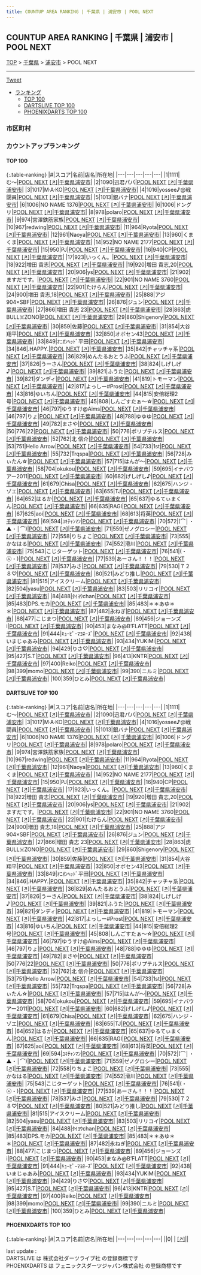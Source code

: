 ```yaml
---
title: COUNTUP AREA RANKING | 千葉県 | 浦安市 | POOL NEXT
---
```

## COUNTUP AREA RANKING | 千葉県 | 浦安市 | POOL NEXT

[TOP](/darts/rank/) > [千葉県](/darts/rank/千葉県/) > [浦安市](/darts/rank/千葉県/浦安市/) > POOL NEXT

___

<a href="https://twitter.com/share?ref_src=twsrc%5Etfw" data-text="COUNTUP AREA RANKING | 千葉県浦安市POOL NEXT" class="twitter-share-button" data-hashtags="DARTSLIVE,PHOENIXDARTS,darts,ダーツ" data-show-count="false">Tweet</a>

* [ランキング](#カウントアップランキング)
    * [TOP 100](#top-100)
    * [DARTSLIVE TOP 100](#dartslive-top-100)
    * [PHOENIXDARTS TOP 100](#phoenixdarts-top-100)

### 市区町村

<ul>

</ul>

### カウントアップランキング

#### TOP 100



{:.table-ranking}
|#|スコア|名前|店名|所在地|
|---|---|---|---|---|
|1|1111|<span class="rank-name-dl">む〜</span>|<a href="/darts/rank/shops/035c0e2eb61303ff0d9b047a20a7ba1e.html">POOL NEXT</a> <a href="https://search.dartslive.com/jp/shop/035c0e2eb61303ff0d9b047a20a7ba1e">[↗]</a>|<a href="/darts/rank/千葉県/浦安市">千葉県浦安市</a>|
|2|1090|<span class="rank-name-dl">迅君パパ</span>|<a href="/darts/rank/shops/035c0e2eb61303ff0d9b047a20a7ba1e.html">POOL NEXT</a> <a href="https://search.dartslive.com/jp/shop/035c0e2eb61303ff0d9b047a20a7ba1e">[↗]</a>|<a href="/darts/rank/千葉県/浦安市">千葉県浦安市</a>|
|3|1017|<span class="rank-name-dl">M·A·KO</span>|<a href="/darts/rank/shops/035c0e2eb61303ff0d9b047a20a7ba1e.html">POOL NEXT</a> <a href="https://search.dartslive.com/jp/shop/035c0e2eb61303ff0d9b047a20a7ba1e">[↗]</a>|<a href="/darts/rank/千葉県/浦安市">千葉県浦安市</a>|
|4|1016|<span class="rank-name-dl">yossee♪@戦闘員</span>|<a href="/darts/rank/shops/035c0e2eb61303ff0d9b047a20a7ba1e.html">POOL NEXT</a> <a href="https://search.dartslive.com/jp/shop/035c0e2eb61303ff0d9b047a20a7ba1e">[↗]</a>|<a href="/darts/rank/千葉県/浦安市">千葉県浦安市</a>|
|5|1013|<span class="rank-name-dl">銀バナ</span>|<a href="/darts/rank/shops/035c0e2eb61303ff0d9b047a20a7ba1e.html">POOL NEXT</a> <a href="https://search.dartslive.com/jp/shop/035c0e2eb61303ff0d9b047a20a7ba1e">[↗]</a>|<a href="/darts/rank/千葉県/浦安市">千葉県浦安市</a>|
|6|1006|<span class="rank-name-dl">NO NAME 1376</span>|<a href="/darts/rank/shops/035c0e2eb61303ff0d9b047a20a7ba1e.html">POOL NEXT</a> <a href="https://search.dartslive.com/jp/shop/035c0e2eb61303ff0d9b047a20a7ba1e">[↗]</a>|<a href="/darts/rank/千葉県/浦安市">千葉県浦安市</a>|
|6|1006|<span class="rank-name-dl">ドングリ</span>|<a href="/darts/rank/shops/035c0e2eb61303ff0d9b047a20a7ba1e.html">POOL NEXT</a> <a href="https://search.dartslive.com/jp/shop/035c0e2eb61303ff0d9b047a20a7ba1e">[↗]</a>|<a href="/darts/rank/千葉県/浦安市">千葉県浦安市</a>|
|8|978|<span class="rank-name-dl">polaro</span>|<a href="/darts/rank/shops/035c0e2eb61303ff0d9b047a20a7ba1e.html">POOL NEXT</a> <a href="https://search.dartslive.com/jp/shop/035c0e2eb61303ff0d9b047a20a7ba1e">[↗]</a>|<a href="/darts/rank/千葉県/浦安市">千葉県浦安市</a>|
|9|974|<span class="rank-name-dl">宮澤鉄筋家族</span>|<a href="/darts/rank/shops/035c0e2eb61303ff0d9b047a20a7ba1e.html">POOL NEXT</a> <a href="https://search.dartslive.com/jp/shop/035c0e2eb61303ff0d9b047a20a7ba1e">[↗]</a>|<a href="/darts/rank/千葉県/浦安市">千葉県浦安市</a>|
|10|967|<span class="rank-name-dl">redwing</span>|<a href="/darts/rank/shops/035c0e2eb61303ff0d9b047a20a7ba1e.html">POOL NEXT</a> <a href="https://search.dartslive.com/jp/shop/035c0e2eb61303ff0d9b047a20a7ba1e">[↗]</a>|<a href="/darts/rank/千葉県/浦安市">千葉県浦安市</a>|
|11|964|<span class="rank-name-dl">Ryota</span>|<a href="/darts/rank/shops/035c0e2eb61303ff0d9b047a20a7ba1e.html">POOL NEXT</a> <a href="https://search.dartslive.com/jp/shop/035c0e2eb61303ff0d9b047a20a7ba1e">[↗]</a>|<a href="/darts/rank/千葉県/浦安市">千葉県浦安市</a>|
|12|961|<span class="rank-name-dl">Naoya</span>|<a href="/darts/rank/shops/035c0e2eb61303ff0d9b047a20a7ba1e.html">POOL NEXT</a> <a href="https://search.dartslive.com/jp/shop/035c0e2eb61303ff0d9b047a20a7ba1e">[↗]</a>|<a href="/darts/rank/千葉県/浦安市">千葉県浦安市</a>|
|13|960|<span class="rank-name-dl">くまくま</span>|<a href="/darts/rank/shops/035c0e2eb61303ff0d9b047a20a7ba1e.html">POOL NEXT</a> <a href="https://search.dartslive.com/jp/shop/035c0e2eb61303ff0d9b047a20a7ba1e">[↗]</a>|<a href="/darts/rank/千葉県/浦安市">千葉県浦安市</a>|
|14|952|<span class="rank-name-dl">NO NAME 2177</span>|<a href="/darts/rank/shops/035c0e2eb61303ff0d9b047a20a7ba1e.html">POOL NEXT</a> <a href="https://search.dartslive.com/jp/shop/035c0e2eb61303ff0d9b047a20a7ba1e">[↗]</a>|<a href="/darts/rank/千葉県/浦安市">千葉県浦安市</a>|
|15|950|<span class="rank-name-dl">PJ</span>|<a href="/darts/rank/shops/035c0e2eb61303ff0d9b047a20a7ba1e.html">POOL NEXT</a> <a href="https://search.dartslive.com/jp/shop/035c0e2eb61303ff0d9b047a20a7ba1e">[↗]</a>|<a href="/darts/rank/千葉県/浦安市">千葉県浦安市</a>|
|16|940|<span class="rank-name-dl">CP</span>|<a href="/darts/rank/shops/035c0e2eb61303ff0d9b047a20a7ba1e.html">POOL NEXT</a> <a href="https://search.dartslive.com/jp/shop/035c0e2eb61303ff0d9b047a20a7ba1e">[↗]</a>|<a href="/darts/rank/千葉県/浦安市">千葉県浦安市</a>|
|17|923|<span class="rank-name-dl">いっくん。</span>|<a href="/darts/rank/shops/035c0e2eb61303ff0d9b047a20a7ba1e.html">POOL NEXT</a> <a href="https://search.dartslive.com/jp/shop/035c0e2eb61303ff0d9b047a20a7ba1e">[↗]</a>|<a href="/darts/rank/千葉県/浦安市">千葉県浦安市</a>|
|18|922|<span class="rank-name-dl">増田 貴志</span>|<a href="/darts/rank/shops/035c0e2eb61303ff0d9b047a20a7ba1e.html">POOL NEXT</a> <a href="https://search.dartslive.com/jp/shop/035c0e2eb61303ff0d9b047a20a7ba1e">[↗]</a>|<a href="/darts/rank/千葉県/浦安市">千葉県浦安市</a>|
|19|920|<span class="rank-name-dl">増田 貴志,20</span>|<a href="/darts/rank/shops/035c0e2eb61303ff0d9b047a20a7ba1e.html">POOL NEXT</a> <a href="https://search.dartslive.com/jp/shop/035c0e2eb61303ff0d9b047a20a7ba1e">[↗]</a>|<a href="/darts/rank/千葉県/浦安市">千葉県浦安市</a>|
|20|906|<span class="rank-name-dl">ys</span>|<a href="/darts/rank/shops/035c0e2eb61303ff0d9b047a20a7ba1e.html">POOL NEXT</a> <a href="https://search.dartslive.com/jp/shop/035c0e2eb61303ff0d9b047a20a7ba1e">[↗]</a>|<a href="/darts/rank/千葉県/浦安市">千葉県浦安市</a>|
|21|902|<span class="rank-name-dl">ますだです。</span>|<a href="/darts/rank/shops/035c0e2eb61303ff0d9b047a20a7ba1e.html">POOL NEXT</a> <a href="https://search.dartslive.com/jp/shop/035c0e2eb61303ff0d9b047a20a7ba1e">[↗]</a>|<a href="/darts/rank/千葉県/浦安市">千葉県浦安市</a>|
|22|901|<span class="rank-name-dl">NO NAME 3760</span>|<a href="/darts/rank/shops/035c0e2eb61303ff0d9b047a20a7ba1e.html">POOL NEXT</a> <a href="https://search.dartslive.com/jp/shop/035c0e2eb61303ff0d9b047a20a7ba1e">[↗]</a>|<a href="/darts/rank/千葉県/浦安市">千葉県浦安市</a>|
|22|901|<span class="rank-name-dl">たけらん</span>|<a href="/darts/rank/shops/035c0e2eb61303ff0d9b047a20a7ba1e.html">POOL NEXT</a> <a href="https://search.dartslive.com/jp/shop/035c0e2eb61303ff0d9b047a20a7ba1e">[↗]</a>|<a href="/darts/rank/千葉県/浦安市">千葉県浦安市</a>|
|24|900|<span class="rank-name-dl">増田 貴志,18</span>|<a href="/darts/rank/shops/035c0e2eb61303ff0d9b047a20a7ba1e.html">POOL NEXT</a> <a href="https://search.dartslive.com/jp/shop/035c0e2eb61303ff0d9b047a20a7ba1e">[↗]</a>|<a href="/darts/rank/千葉県/浦安市">千葉県浦安市</a>|
|25|888|<span class="rank-name-dl">アジ904×SBF</span>|<a href="/darts/rank/shops/035c0e2eb61303ff0d9b047a20a7ba1e.html">POOL NEXT</a> <a href="https://search.dartslive.com/jp/shop/035c0e2eb61303ff0d9b047a20a7ba1e">[↗]</a>|<a href="/darts/rank/千葉県/浦安市">千葉県浦安市</a>|
|26|876|<span class="rank-name-dl">ジュン</span>|<a href="/darts/rank/shops/035c0e2eb61303ff0d9b047a20a7ba1e.html">POOL NEXT</a> <a href="https://search.dartslive.com/jp/shop/035c0e2eb61303ff0d9b047a20a7ba1e">[↗]</a>|<a href="/darts/rank/千葉県/浦安市">千葉県浦安市</a>|
|27|866|<span class="rank-name-dl">増田 貴志 23</span>|<a href="/darts/rank/shops/035c0e2eb61303ff0d9b047a20a7ba1e.html">POOL NEXT</a> <a href="https://search.dartslive.com/jp/shop/035c0e2eb61303ff0d9b047a20a7ba1e">[↗]</a>|<a href="/darts/rank/千葉県/浦安市">千葉県浦安市</a>|
|28|863|<span class="rank-name-dl">虎BULL☠️ZONO</span>|<a href="/darts/rank/shops/035c0e2eb61303ff0d9b047a20a7ba1e.html">POOL NEXT</a> <a href="https://search.dartslive.com/jp/shop/035c0e2eb61303ff0d9b047a20a7ba1e">[↗]</a>|<a href="/darts/rank/千葉県/浦安市">千葉県浦安市</a>|
|29|860|<span class="rank-name-dl">Shigenory</span>|<a href="/darts/rank/shops/035c0e2eb61303ff0d9b047a20a7ba1e.html">POOL NEXT</a> <a href="https://search.dartslive.com/jp/shop/035c0e2eb61303ff0d9b047a20a7ba1e">[↗]</a>|<a href="/darts/rank/千葉県/浦安市">千葉県浦安市</a>|
|30|859|<span class="rank-name-dl">佐藤</span>|<a href="/darts/rank/shops/035c0e2eb61303ff0d9b047a20a7ba1e.html">POOL NEXT</a> <a href="https://search.dartslive.com/jp/shop/035c0e2eb61303ff0d9b047a20a7ba1e">[↗]</a>|<a href="/darts/rank/千葉県/浦安市">千葉県浦安市</a>|
|31|854|<span class="rank-name-dl">大谷翔平</span>|<a href="/darts/rank/shops/035c0e2eb61303ff0d9b047a20a7ba1e.html">POOL NEXT</a> <a href="https://search.dartslive.com/jp/shop/035c0e2eb61303ff0d9b047a20a7ba1e">[↗]</a>|<a href="/darts/rank/千葉県/浦安市">千葉県浦安市</a>|
|32|850|<span class="rank-name-dl">オボセン43</span>|<a href="/darts/rank/shops/035c0e2eb61303ff0d9b047a20a7ba1e.html">POOL NEXT</a> <a href="https://search.dartslive.com/jp/shop/035c0e2eb61303ff0d9b047a20a7ba1e">[↗]</a>|<a href="/darts/rank/千葉県/浦安市">千葉県浦安市</a>|
|33|849|<span class="rank-name-dl">ｵﾆｵﾝﾍｯﾄﾞ平田</span>|<a href="/darts/rank/shops/035c0e2eb61303ff0d9b047a20a7ba1e.html">POOL NEXT</a> <a href="https://search.dartslive.com/jp/shop/035c0e2eb61303ff0d9b047a20a7ba1e">[↗]</a>|<a href="/darts/rank/千葉県/浦安市">千葉県浦安市</a>|
|34|846|<span class="rank-name-dl">.HAPPY.</span>|<a href="/darts/rank/shops/035c0e2eb61303ff0d9b047a20a7ba1e.html">POOL NEXT</a> <a href="https://search.dartslive.com/jp/shop/035c0e2eb61303ff0d9b047a20a7ba1e">[↗]</a>|<a href="/darts/rank/千葉県/浦安市">千葉県浦安市</a>|
|35|842|<span class="rank-name-dl">チャッチャ系</span>|<a href="/darts/rank/shops/035c0e2eb61303ff0d9b047a20a7ba1e.html">POOL NEXT</a> <a href="https://search.dartslive.com/jp/shop/035c0e2eb61303ff0d9b047a20a7ba1e">[↗]</a>|<a href="/darts/rank/千葉県/浦安市">千葉県浦安市</a>|
|36|829|<span class="rank-name-dl">めんたるおとうふ</span>|<a href="/darts/rank/shops/035c0e2eb61303ff0d9b047a20a7ba1e.html">POOL NEXT</a> <a href="https://search.dartslive.com/jp/shop/035c0e2eb61303ff0d9b047a20a7ba1e">[↗]</a>|<a href="/darts/rank/千葉県/浦安市">千葉県浦安市</a>|
|37|826|<span class="rank-name-dl">うーさん</span>|<a href="/darts/rank/shops/035c0e2eb61303ff0d9b047a20a7ba1e.html">POOL NEXT</a> <a href="https://search.dartslive.com/jp/shop/035c0e2eb61303ff0d9b047a20a7ba1e">[↗]</a>|<a href="/darts/rank/千葉県/浦安市">千葉県浦安市</a>|
|38|824|<span class="rank-name-dl">しげしげ♪</span>|<a href="/darts/rank/shops/035c0e2eb61303ff0d9b047a20a7ba1e.html">POOL NEXT</a> <a href="https://search.dartslive.com/jp/shop/035c0e2eb61303ff0d9b047a20a7ba1e">[↗]</a>|<a href="/darts/rank/千葉県/浦安市">千葉県浦安市</a>|
|39|821|<span class="rank-name-dl">ふうた</span>|<a href="/darts/rank/shops/035c0e2eb61303ff0d9b047a20a7ba1e.html">POOL NEXT</a> <a href="https://search.dartslive.com/jp/shop/035c0e2eb61303ff0d9b047a20a7ba1e">[↗]</a>|<a href="/darts/rank/千葉県/浦安市">千葉県浦安市</a>|
|39|821|<span class="rank-name-dl">ダンディ</span>|<a href="/darts/rank/shops/035c0e2eb61303ff0d9b047a20a7ba1e.html">POOL NEXT</a> <a href="https://search.dartslive.com/jp/shop/035c0e2eb61303ff0d9b047a20a7ba1e">[↗]</a>|<a href="/darts/rank/千葉県/浦安市">千葉県浦安市</a>|
|41|819|<span class="rank-name-dl">トモーマン</span>|<a href="/darts/rank/shops/035c0e2eb61303ff0d9b047a20a7ba1e.html">POOL NEXT</a> <a href="https://search.dartslive.com/jp/shop/035c0e2eb61303ff0d9b047a20a7ba1e">[↗]</a>|<a href="/darts/rank/千葉県/浦安市">千葉県浦安市</a>|
|42|817|<span class="rank-name-dl">よっしー#Prost</span>|<a href="/darts/rank/shops/035c0e2eb61303ff0d9b047a20a7ba1e.html">POOL NEXT</a> <a href="https://search.dartslive.com/jp/shop/035c0e2eb61303ff0d9b047a20a7ba1e">[↗]</a>|<a href="/darts/rank/千葉県/浦安市">千葉県浦安市</a>|
|43|816|<span class="rank-name-dl">ゆいちん</span>|<a href="/darts/rank/shops/035c0e2eb61303ff0d9b047a20a7ba1e.html">POOL NEXT</a> <a href="https://search.dartslive.com/jp/shop/035c0e2eb61303ff0d9b047a20a7ba1e">[↗]</a>|<a href="/darts/rank/千葉県/浦安市">千葉県浦安市</a>|
|44|815|<span class="rank-name-dl">安倍総理2号</span>|<a href="/darts/rank/shops/035c0e2eb61303ff0d9b047a20a7ba1e.html">POOL NEXT</a> <a href="https://search.dartslive.com/jp/shop/035c0e2eb61303ff0d9b047a20a7ba1e">[↗]</a>|<a href="/darts/rank/千葉県/浦安市">千葉県浦安市</a>|
|45|808|<span class="rank-name-dl">しんごすたぁ〜☆</span>|<a href="/darts/rank/shops/035c0e2eb61303ff0d9b047a20a7ba1e.html">POOL NEXT</a> <a href="https://search.dartslive.com/jp/shop/035c0e2eb61303ff0d9b047a20a7ba1e">[↗]</a>|<a href="/darts/rank/千葉県/浦安市">千葉県浦安市</a>|
|46|797|<span class="rank-name-dl">ゆうすけ@Aims</span>|<a href="/darts/rank/shops/035c0e2eb61303ff0d9b047a20a7ba1e.html">POOL NEXT</a> <a href="https://search.dartslive.com/jp/shop/035c0e2eb61303ff0d9b047a20a7ba1e">[↗]</a>|<a href="/darts/rank/千葉県/浦安市">千葉県浦安市</a>|
|46|797|<span class="rank-name-dl">りょ</span>|<a href="/darts/rank/shops/035c0e2eb61303ff0d9b047a20a7ba1e.html">POOL NEXT</a> <a href="https://search.dartslive.com/jp/shop/035c0e2eb61303ff0d9b047a20a7ba1e">[↗]</a>|<a href="/darts/rank/千葉県/浦安市">千葉県浦安市</a>|
|48|788|<span class="rank-name-dl">ゆゆゆ</span>|<a href="/darts/rank/shops/035c0e2eb61303ff0d9b047a20a7ba1e.html">POOL NEXT</a> <a href="https://search.dartslive.com/jp/shop/035c0e2eb61303ff0d9b047a20a7ba1e">[↗]</a>|<a href="/darts/rank/千葉県/浦安市">千葉県浦安市</a>|
|49|782|<span class="rank-name-dl">まさや</span>|<a href="/darts/rank/shops/035c0e2eb61303ff0d9b047a20a7ba1e.html">POOL NEXT</a> <a href="https://search.dartslive.com/jp/shop/035c0e2eb61303ff0d9b047a20a7ba1e">[↗]</a>|<a href="/darts/rank/千葉県/浦安市">千葉県浦安市</a>|
|50|776|<span class="rank-name-dl">22</span>|<a href="/darts/rank/shops/035c0e2eb61303ff0d9b047a20a7ba1e.html">POOL NEXT</a> <a href="https://search.dartslive.com/jp/shop/035c0e2eb61303ff0d9b047a20a7ba1e">[↗]</a>|<a href="/darts/rank/千葉県/浦安市">千葉県浦安市</a>|
|50|776|<span class="rank-name-dl">ポリプテルス</span>|<a href="/darts/rank/shops/035c0e2eb61303ff0d9b047a20a7ba1e.html">POOL NEXT</a> <a href="https://search.dartslive.com/jp/shop/035c0e2eb61303ff0d9b047a20a7ba1e">[↗]</a>|<a href="/darts/rank/千葉県/浦安市">千葉県浦安市</a>|
|52|762|<span class="rank-name-dl">北 信介</span>|<a href="/darts/rank/shops/035c0e2eb61303ff0d9b047a20a7ba1e.html">POOL NEXT</a> <a href="https://search.dartslive.com/jp/shop/035c0e2eb61303ff0d9b047a20a7ba1e">[↗]</a>|<a href="/darts/rank/千葉県/浦安市">千葉県浦安市</a>|
|53|751|<span class="rank-name-dl">Hello Arrow</span>|<a href="/darts/rank/shops/035c0e2eb61303ff0d9b047a20a7ba1e.html">POOL NEXT</a> <a href="https://search.dartslive.com/jp/shop/035c0e2eb61303ff0d9b047a20a7ba1e">[↗]</a>|<a href="/darts/rank/千葉県/浦安市">千葉県浦安市</a>|
|54|733|<span class="rank-name-dl">1st</span>|<a href="/darts/rank/shops/035c0e2eb61303ff0d9b047a20a7ba1e.html">POOL NEXT</a> <a href="https://search.dartslive.com/jp/shop/035c0e2eb61303ff0d9b047a20a7ba1e">[↗]</a>|<a href="/darts/rank/千葉県/浦安市">千葉県浦安市</a>|
|55|732|<span class="rank-name-dl">Trqspa</span>|<a href="/darts/rank/shops/035c0e2eb61303ff0d9b047a20a7ba1e.html">POOL NEXT</a> <a href="https://search.dartslive.com/jp/shop/035c0e2eb61303ff0d9b047a20a7ba1e">[↗]</a>|<a href="/darts/rank/千葉県/浦安市">千葉県浦安市</a>|
|56|728|<span class="rank-name-dl">みぃたん‪☆</span>|<a href="/darts/rank/shops/035c0e2eb61303ff0d9b047a20a7ba1e.html">POOL NEXT</a> <a href="https://search.dartslive.com/jp/shop/035c0e2eb61303ff0d9b047a20a7ba1e">[↗]</a>|<a href="/darts/rank/千葉県/浦安市">千葉県浦安市</a>|
|57|715|<span class="rank-name-dl">はんが〜</span>|<a href="/darts/rank/shops/035c0e2eb61303ff0d9b047a20a7ba1e.html">POOL NEXT</a> <a href="https://search.dartslive.com/jp/shop/035c0e2eb61303ff0d9b047a20a7ba1e">[↗]</a>|<a href="/darts/rank/千葉県/浦安市">千葉県浦安市</a>|
|58|704|<span class="rank-name-dl">okukou</span>|<a href="/darts/rank/shops/035c0e2eb61303ff0d9b047a20a7ba1e.html">POOL NEXT</a> <a href="https://search.dartslive.com/jp/shop/035c0e2eb61303ff0d9b047a20a7ba1e">[↗]</a>|<a href="/darts/rank/千葉県/浦安市">千葉県浦安市</a>|
|59|695|<span class="rank-name-dl">イナバウアー2011</span>|<a href="/darts/rank/shops/035c0e2eb61303ff0d9b047a20a7ba1e.html">POOL NEXT</a> <a href="https://search.dartslive.com/jp/shop/035c0e2eb61303ff0d9b047a20a7ba1e">[↗]</a>|<a href="/darts/rank/千葉県/浦安市">千葉県浦安市</a>|
|60|682|<span class="rank-name-dl">げしげし♪</span>|<a href="/darts/rank/shops/035c0e2eb61303ff0d9b047a20a7ba1e.html">POOL NEXT</a> <a href="https://search.dartslive.com/jp/shop/035c0e2eb61303ff0d9b047a20a7ba1e">[↗]</a>|<a href="/darts/rank/千葉県/浦安市">千葉県浦安市</a>|
|61|679|<span class="rank-name-dl">Chisa</span>|<a href="/darts/rank/shops/035c0e2eb61303ff0d9b047a20a7ba1e.html">POOL NEXT</a> <a href="https://search.dartslive.com/jp/shop/035c0e2eb61303ff0d9b047a20a7ba1e">[↗]</a>|<a href="/darts/rank/千葉県/浦安市">千葉県浦安市</a>|
|62|675|<span class="rank-name-dl">ハンジ・ゾエ</span>|<a href="/darts/rank/shops/035c0e2eb61303ff0d9b047a20a7ba1e.html">POOL NEXT</a> <a href="https://search.dartslive.com/jp/shop/035c0e2eb61303ff0d9b047a20a7ba1e">[↗]</a>|<a href="/darts/rank/千葉県/浦安市">千葉県浦安市</a>|
|63|655|<span class="rank-name-dl">TJ</span>|<a href="/darts/rank/shops/035c0e2eb61303ff0d9b047a20a7ba1e.html">POOL NEXT</a> <a href="https://search.dartslive.com/jp/shop/035c0e2eb61303ff0d9b047a20a7ba1e">[↗]</a>|<a href="/darts/rank/千葉県/浦安市">千葉県浦安市</a>|
|64|652|<span class="rank-name-dl">はるか</span>|<a href="/darts/rank/shops/035c0e2eb61303ff0d9b047a20a7ba1e.html">POOL NEXT</a> <a href="https://search.dartslive.com/jp/shop/035c0e2eb61303ff0d9b047a20a7ba1e">[↗]</a>|<a href="/darts/rank/千葉県/浦安市">千葉県浦安市</a>|
|65|637|<span class="rank-name-dl">ゆるてぃまくん</span>|<a href="/darts/rank/shops/035c0e2eb61303ff0d9b047a20a7ba1e.html">POOL NEXT</a> <a href="https://search.dartslive.com/jp/shop/035c0e2eb61303ff0d9b047a20a7ba1e">[↗]</a>|<a href="/darts/rank/千葉県/浦安市">千葉県浦安市</a>|
|66|635|<span class="rank-name-dl">RAGI</span>|<a href="/darts/rank/shops/035c0e2eb61303ff0d9b047a20a7ba1e.html">POOL NEXT</a> <a href="https://search.dartslive.com/jp/shop/035c0e2eb61303ff0d9b047a20a7ba1e">[↗]</a>|<a href="/darts/rank/千葉県/浦安市">千葉県浦安市</a>|
|67|625|<span class="rank-name-dl">aoi</span>|<a href="/darts/rank/shops/035c0e2eb61303ff0d9b047a20a7ba1e.html">POOL NEXT</a> <a href="https://search.dartslive.com/jp/shop/035c0e2eb61303ff0d9b047a20a7ba1e">[↗]</a>|<a href="/darts/rank/千葉県/浦安市">千葉県浦安市</a>|
|68|613|<span class="rank-name-dl">将英</span>|<a href="/darts/rank/shops/035c0e2eb61303ff0d9b047a20a7ba1e.html">POOL NEXT</a> <a href="https://search.dartslive.com/jp/shop/035c0e2eb61303ff0d9b047a20a7ba1e">[↗]</a>|<a href="/darts/rank/千葉県/浦安市">千葉県浦安市</a>|
|69|594|<span class="rank-name-dl">ﾕｷﾁｬﾝﾏﾝ</span>|<a href="/darts/rank/shops/035c0e2eb61303ff0d9b047a20a7ba1e.html">POOL NEXT</a> <a href="https://search.dartslive.com/jp/shop/035c0e2eb61303ff0d9b047a20a7ba1e">[↗]</a>|<a href="/darts/rank/千葉県/浦安市">千葉県浦安市</a>|
|70|572|<span class="rank-name-dl">(⌒│・▲・│⌒)</span>|<a href="/darts/rank/shops/035c0e2eb61303ff0d9b047a20a7ba1e.html">POOL NEXT</a> <a href="https://search.dartslive.com/jp/shop/035c0e2eb61303ff0d9b047a20a7ba1e">[↗]</a>|<a href="/darts/rank/千葉県/浦安市">千葉県浦安市</a>|
|71|559|<span class="rank-name-dl">ゼノグロシー</span>|<a href="/darts/rank/shops/035c0e2eb61303ff0d9b047a20a7ba1e.html">POOL NEXT</a> <a href="https://search.dartslive.com/jp/shop/035c0e2eb61303ff0d9b047a20a7ba1e">[↗]</a>|<a href="/darts/rank/千葉県/浦安市">千葉県浦安市</a>|
|72|558|<span class="rank-name-dl">りちょこ</span>|<a href="/darts/rank/shops/035c0e2eb61303ff0d9b047a20a7ba1e.html">POOL NEXT</a> <a href="https://search.dartslive.com/jp/shop/035c0e2eb61303ff0d9b047a20a7ba1e">[↗]</a>|<a href="/darts/rank/千葉県/浦安市">千葉県浦安市</a>|
|73|555|<span class="rank-name-dl">かなはる</span>|<a href="/darts/rank/shops/035c0e2eb61303ff0d9b047a20a7ba1e.html">POOL NEXT</a> <a href="https://search.dartslive.com/jp/shop/035c0e2eb61303ff0d9b047a20a7ba1e">[↗]</a>|<a href="/darts/rank/千葉県/浦安市">千葉県浦安市</a>|
|74|552|<span class="rank-name-dl">滑川</span>|<a href="/darts/rank/shops/035c0e2eb61303ff0d9b047a20a7ba1e.html">POOL NEXT</a> <a href="https://search.dartslive.com/jp/shop/035c0e2eb61303ff0d9b047a20a7ba1e">[↗]</a>|<a href="/darts/rank/千葉県/浦安市">千葉県浦安市</a>|
|75|543|<span class="rank-name-dl">こじターゲット</span>|<a href="/darts/rank/shops/035c0e2eb61303ff0d9b047a20a7ba1e.html">POOL NEXT</a> <a href="https://search.dartslive.com/jp/shop/035c0e2eb61303ff0d9b047a20a7ba1e">[↗]</a>|<a href="/darts/rank/千葉県/浦安市">千葉県浦安市</a>|
|76|541|<span class="rank-name-dl">(・㉦・)</span>|<a href="/darts/rank/shops/035c0e2eb61303ff0d9b047a20a7ba1e.html">POOL NEXT</a> <a href="https://search.dartslive.com/jp/shop/035c0e2eb61303ff0d9b047a20a7ba1e">[↗]</a>|<a href="/darts/rank/千葉県/浦安市">千葉県浦安市</a>|
|77|539|<span class="rank-name-dl">あーさん！！！</span>|<a href="/darts/rank/shops/035c0e2eb61303ff0d9b047a20a7ba1e.html">POOL NEXT</a> <a href="https://search.dartslive.com/jp/shop/035c0e2eb61303ff0d9b047a20a7ba1e">[↗]</a>|<a href="/darts/rank/千葉県/浦安市">千葉県浦安市</a>|
|78|537|<span class="rank-name-dl">みさ</span>|<a href="/darts/rank/shops/035c0e2eb61303ff0d9b047a20a7ba1e.html">POOL NEXT</a> <a href="https://search.dartslive.com/jp/shop/035c0e2eb61303ff0d9b047a20a7ba1e">[↗]</a>|<a href="/darts/rank/千葉県/浦安市">千葉県浦安市</a>|
|79|530|<span class="rank-name-dl">７２８♡</span>|<a href="/darts/rank/shops/035c0e2eb61303ff0d9b047a20a7ba1e.html">POOL NEXT</a> <a href="https://search.dartslive.com/jp/shop/035c0e2eb61303ff0d9b047a20a7ba1e">[↗]</a>|<a href="/darts/rank/千葉県/浦安市">千葉県浦安市</a>|
|80|521|<span class="rank-name-dl">みどり推し</span>|<a href="/darts/rank/shops/035c0e2eb61303ff0d9b047a20a7ba1e.html">POOL NEXT</a> <a href="https://search.dartslive.com/jp/shop/035c0e2eb61303ff0d9b047a20a7ba1e">[↗]</a>|<a href="/darts/rank/千葉県/浦安市">千葉県浦安市</a>|
|81|515|<span class="rank-name-dl">アイスクリーム</span>|<a href="/darts/rank/shops/035c0e2eb61303ff0d9b047a20a7ba1e.html">POOL NEXT</a> <a href="https://search.dartslive.com/jp/shop/035c0e2eb61303ff0d9b047a20a7ba1e">[↗]</a>|<a href="/darts/rank/千葉県/浦安市">千葉県浦安市</a>|
|82|504|<span class="rank-name-dl">yasu</span>|<a href="/darts/rank/shops/035c0e2eb61303ff0d9b047a20a7ba1e.html">POOL NEXT</a> <a href="https://search.dartslive.com/jp/shop/035c0e2eb61303ff0d9b047a20a7ba1e">[↗]</a>|<a href="/darts/rank/千葉県/浦安市">千葉県浦安市</a>|
|83|503|<span class="rank-name-dl">リリコイ</span>|<a href="/darts/rank/shops/035c0e2eb61303ff0d9b047a20a7ba1e.html">POOL NEXT</a> <a href="https://search.dartslive.com/jp/shop/035c0e2eb61303ff0d9b047a20a7ba1e">[↗]</a>|<a href="/darts/rank/千葉県/浦安市">千葉県浦安市</a>|
|84|488|<span class="rank-name-dl">ﾀｲﾖｳchan</span>|<a href="/darts/rank/shops/035c0e2eb61303ff0d9b047a20a7ba1e.html">POOL NEXT</a> <a href="https://search.dartslive.com/jp/shop/035c0e2eb61303ff0d9b047a20a7ba1e">[↗]</a>|<a href="/darts/rank/千葉県/浦安市">千葉県浦安市</a>|
|85|483|<span class="rank-name-dl">DPS.モカ</span>|<a href="/darts/rank/shops/035c0e2eb61303ff0d9b047a20a7ba1e.html">POOL NEXT</a> <a href="https://search.dartslive.com/jp/shop/035c0e2eb61303ff0d9b047a20a7ba1e">[↗]</a>|<a href="/darts/rank/千葉県/浦安市">千葉県浦安市</a>|
|85|483|<span class="rank-name-dl">＊＊あゆ＊＊</span>|<a href="/darts/rank/shops/035c0e2eb61303ff0d9b047a20a7ba1e.html">POOL NEXT</a> <a href="https://search.dartslive.com/jp/shop/035c0e2eb61303ff0d9b047a20a7ba1e">[↗]</a>|<a href="/darts/rank/千葉県/浦安市">千葉県浦安市</a>|
|87|482|<span class="rank-name-dl">永ねぎ</span>|<a href="/darts/rank/shops/035c0e2eb61303ff0d9b047a20a7ba1e.html">POOL NEXT</a> <a href="https://search.dartslive.com/jp/shop/035c0e2eb61303ff0d9b047a20a7ba1e">[↗]</a>|<a href="/darts/rank/千葉県/浦安市">千葉県浦安市</a>|
|88|477|<span class="rank-name-dl">こじまつ</span>|<a href="/darts/rank/shops/035c0e2eb61303ff0d9b047a20a7ba1e.html">POOL NEXT</a> <a href="https://search.dartslive.com/jp/shop/035c0e2eb61303ff0d9b047a20a7ba1e">[↗]</a>|<a href="/darts/rank/千葉県/浦安市">千葉県浦安市</a>|
|89|456|<span class="rank-name-dl">ジョーンズi</span>|<a href="/darts/rank/shops/035c0e2eb61303ff0d9b047a20a7ba1e.html">POOL NEXT</a> <a href="https://search.dartslive.com/jp/shop/035c0e2eb61303ff0d9b047a20a7ba1e">[↗]</a>|<a href="/darts/rank/千葉県/浦安市">千葉県浦安市</a>|
|90|453|<span class="rank-name-dl">まなみ@B’FLATT</span>|<a href="/darts/rank/shops/035c0e2eb61303ff0d9b047a20a7ba1e.html">POOL NEXT</a> <a href="https://search.dartslive.com/jp/shop/035c0e2eb61303ff0d9b047a20a7ba1e">[↗]</a>|<a href="/darts/rank/千葉県/浦安市">千葉県浦安市</a>|
|91|444|<span class="rank-name-dl">ｷｭｰﾋﾟｰﾏﾖﾈｰｽﾞ</span>|<a href="/darts/rank/shops/035c0e2eb61303ff0d9b047a20a7ba1e.html">POOL NEXT</a> <a href="https://search.dartslive.com/jp/shop/035c0e2eb61303ff0d9b047a20a7ba1e">[↗]</a>|<a href="/darts/rank/千葉県/浦安市">千葉県浦安市</a>|
|92|438|<span class="rank-name-dl">いまじゅあみ</span>|<a href="/darts/rank/shops/035c0e2eb61303ff0d9b047a20a7ba1e.html">POOL NEXT</a> <a href="https://search.dartslive.com/jp/shop/035c0e2eb61303ff0d9b047a20a7ba1e">[↗]</a>|<a href="/darts/rank/千葉県/浦安市">千葉県浦安市</a>|
|93|434|<span class="rank-name-dl">YUKiMi</span>|<a href="/darts/rank/shops/035c0e2eb61303ff0d9b047a20a7ba1e.html">POOL NEXT</a> <a href="https://search.dartslive.com/jp/shop/035c0e2eb61303ff0d9b047a20a7ba1e">[↗]</a>|<a href="/darts/rank/千葉県/浦安市">千葉県浦安市</a>|
|94|429|<span class="rank-name-dl">りさ♡</span>|<a href="/darts/rank/shops/035c0e2eb61303ff0d9b047a20a7ba1e.html">POOL NEXT</a> <a href="https://search.dartslive.com/jp/shop/035c0e2eb61303ff0d9b047a20a7ba1e">[↗]</a>|<a href="/darts/rank/千葉県/浦安市">千葉県浦安市</a>|
|95|427|<span class="rank-name-dl">S.T</span>|<a href="/darts/rank/shops/035c0e2eb61303ff0d9b047a20a7ba1e.html">POOL NEXT</a> <a href="https://search.dartslive.com/jp/shop/035c0e2eb61303ff0d9b047a20a7ba1e">[↗]</a>|<a href="/darts/rank/千葉県/浦安市">千葉県浦安市</a>|
|96|413|<span class="rank-name-dl">KNTR</span>|<a href="/darts/rank/shops/035c0e2eb61303ff0d9b047a20a7ba1e.html">POOL NEXT</a> <a href="https://search.dartslive.com/jp/shop/035c0e2eb61303ff0d9b047a20a7ba1e">[↗]</a>|<a href="/darts/rank/千葉県/浦安市">千葉県浦安市</a>|
|97|400|<span class="rank-name-dl">Reiko</span>|<a href="/darts/rank/shops/035c0e2eb61303ff0d9b047a20a7ba1e.html">POOL NEXT</a> <a href="https://search.dartslive.com/jp/shop/035c0e2eb61303ff0d9b047a20a7ba1e">[↗]</a>|<a href="/darts/rank/千葉県/浦安市">千葉県浦安市</a>|
|98|399|<span class="rank-name-dl">momo</span>|<a href="/darts/rank/shops/035c0e2eb61303ff0d9b047a20a7ba1e.html">POOL NEXT</a> <a href="https://search.dartslive.com/jp/shop/035c0e2eb61303ff0d9b047a20a7ba1e">[↗]</a>|<a href="/darts/rank/千葉県/浦安市">千葉県浦安市</a>|
|99|390|<span class="rank-name-dl">ニルミ</span>|<a href="/darts/rank/shops/035c0e2eb61303ff0d9b047a20a7ba1e.html">POOL NEXT</a> <a href="https://search.dartslive.com/jp/shop/035c0e2eb61303ff0d9b047a20a7ba1e">[↗]</a>|<a href="/darts/rank/千葉県/浦安市">千葉県浦安市</a>|
|100|359|<span class="rank-name-dl">ひとみ</span>|<a href="/darts/rank/shops/035c0e2eb61303ff0d9b047a20a7ba1e.html">POOL NEXT</a> <a href="https://search.dartslive.com/jp/shop/035c0e2eb61303ff0d9b047a20a7ba1e">[↗]</a>|<a href="/darts/rank/千葉県/浦安市">千葉県浦安市</a>|


#### DARTSLIVE TOP 100



{:.table-ranking}
|#|スコア|名前|店名|所在地|
|---|---|---|---|---|
|1|1111|<span class="rank-name-dl">む〜</span>|<a href="/darts/rank/shops/035c0e2eb61303ff0d9b047a20a7ba1e.html">POOL NEXT</a> <a href="https://search.dartslive.com/jp/shop/035c0e2eb61303ff0d9b047a20a7ba1e">[↗]</a>|<a href="/darts/rank/千葉県/浦安市">千葉県浦安市</a>|
|2|1090|<span class="rank-name-dl">迅君パパ</span>|<a href="/darts/rank/shops/035c0e2eb61303ff0d9b047a20a7ba1e.html">POOL NEXT</a> <a href="https://search.dartslive.com/jp/shop/035c0e2eb61303ff0d9b047a20a7ba1e">[↗]</a>|<a href="/darts/rank/千葉県/浦安市">千葉県浦安市</a>|
|3|1017|<span class="rank-name-dl">M·A·KO</span>|<a href="/darts/rank/shops/035c0e2eb61303ff0d9b047a20a7ba1e.html">POOL NEXT</a> <a href="https://search.dartslive.com/jp/shop/035c0e2eb61303ff0d9b047a20a7ba1e">[↗]</a>|<a href="/darts/rank/千葉県/浦安市">千葉県浦安市</a>|
|4|1016|<span class="rank-name-dl">yossee♪@戦闘員</span>|<a href="/darts/rank/shops/035c0e2eb61303ff0d9b047a20a7ba1e.html">POOL NEXT</a> <a href="https://search.dartslive.com/jp/shop/035c0e2eb61303ff0d9b047a20a7ba1e">[↗]</a>|<a href="/darts/rank/千葉県/浦安市">千葉県浦安市</a>|
|5|1013|<span class="rank-name-dl">銀バナ</span>|<a href="/darts/rank/shops/035c0e2eb61303ff0d9b047a20a7ba1e.html">POOL NEXT</a> <a href="https://search.dartslive.com/jp/shop/035c0e2eb61303ff0d9b047a20a7ba1e">[↗]</a>|<a href="/darts/rank/千葉県/浦安市">千葉県浦安市</a>|
|6|1006|<span class="rank-name-dl">NO NAME 1376</span>|<a href="/darts/rank/shops/035c0e2eb61303ff0d9b047a20a7ba1e.html">POOL NEXT</a> <a href="https://search.dartslive.com/jp/shop/035c0e2eb61303ff0d9b047a20a7ba1e">[↗]</a>|<a href="/darts/rank/千葉県/浦安市">千葉県浦安市</a>|
|6|1006|<span class="rank-name-dl">ドングリ</span>|<a href="/darts/rank/shops/035c0e2eb61303ff0d9b047a20a7ba1e.html">POOL NEXT</a> <a href="https://search.dartslive.com/jp/shop/035c0e2eb61303ff0d9b047a20a7ba1e">[↗]</a>|<a href="/darts/rank/千葉県/浦安市">千葉県浦安市</a>|
|8|978|<span class="rank-name-dl">polaro</span>|<a href="/darts/rank/shops/035c0e2eb61303ff0d9b047a20a7ba1e.html">POOL NEXT</a> <a href="https://search.dartslive.com/jp/shop/035c0e2eb61303ff0d9b047a20a7ba1e">[↗]</a>|<a href="/darts/rank/千葉県/浦安市">千葉県浦安市</a>|
|9|974|<span class="rank-name-dl">宮澤鉄筋家族</span>|<a href="/darts/rank/shops/035c0e2eb61303ff0d9b047a20a7ba1e.html">POOL NEXT</a> <a href="https://search.dartslive.com/jp/shop/035c0e2eb61303ff0d9b047a20a7ba1e">[↗]</a>|<a href="/darts/rank/千葉県/浦安市">千葉県浦安市</a>|
|10|967|<span class="rank-name-dl">redwing</span>|<a href="/darts/rank/shops/035c0e2eb61303ff0d9b047a20a7ba1e.html">POOL NEXT</a> <a href="https://search.dartslive.com/jp/shop/035c0e2eb61303ff0d9b047a20a7ba1e">[↗]</a>|<a href="/darts/rank/千葉県/浦安市">千葉県浦安市</a>|
|11|964|<span class="rank-name-dl">Ryota</span>|<a href="/darts/rank/shops/035c0e2eb61303ff0d9b047a20a7ba1e.html">POOL NEXT</a> <a href="https://search.dartslive.com/jp/shop/035c0e2eb61303ff0d9b047a20a7ba1e">[↗]</a>|<a href="/darts/rank/千葉県/浦安市">千葉県浦安市</a>|
|12|961|<span class="rank-name-dl">Naoya</span>|<a href="/darts/rank/shops/035c0e2eb61303ff0d9b047a20a7ba1e.html">POOL NEXT</a> <a href="https://search.dartslive.com/jp/shop/035c0e2eb61303ff0d9b047a20a7ba1e">[↗]</a>|<a href="/darts/rank/千葉県/浦安市">千葉県浦安市</a>|
|13|960|<span class="rank-name-dl">くまくま</span>|<a href="/darts/rank/shops/035c0e2eb61303ff0d9b047a20a7ba1e.html">POOL NEXT</a> <a href="https://search.dartslive.com/jp/shop/035c0e2eb61303ff0d9b047a20a7ba1e">[↗]</a>|<a href="/darts/rank/千葉県/浦安市">千葉県浦安市</a>|
|14|952|<span class="rank-name-dl">NO NAME 2177</span>|<a href="/darts/rank/shops/035c0e2eb61303ff0d9b047a20a7ba1e.html">POOL NEXT</a> <a href="https://search.dartslive.com/jp/shop/035c0e2eb61303ff0d9b047a20a7ba1e">[↗]</a>|<a href="/darts/rank/千葉県/浦安市">千葉県浦安市</a>|
|15|950|<span class="rank-name-dl">PJ</span>|<a href="/darts/rank/shops/035c0e2eb61303ff0d9b047a20a7ba1e.html">POOL NEXT</a> <a href="https://search.dartslive.com/jp/shop/035c0e2eb61303ff0d9b047a20a7ba1e">[↗]</a>|<a href="/darts/rank/千葉県/浦安市">千葉県浦安市</a>|
|16|940|<span class="rank-name-dl">CP</span>|<a href="/darts/rank/shops/035c0e2eb61303ff0d9b047a20a7ba1e.html">POOL NEXT</a> <a href="https://search.dartslive.com/jp/shop/035c0e2eb61303ff0d9b047a20a7ba1e">[↗]</a>|<a href="/darts/rank/千葉県/浦安市">千葉県浦安市</a>|
|17|923|<span class="rank-name-dl">いっくん。</span>|<a href="/darts/rank/shops/035c0e2eb61303ff0d9b047a20a7ba1e.html">POOL NEXT</a> <a href="https://search.dartslive.com/jp/shop/035c0e2eb61303ff0d9b047a20a7ba1e">[↗]</a>|<a href="/darts/rank/千葉県/浦安市">千葉県浦安市</a>|
|18|922|<span class="rank-name-dl">増田 貴志</span>|<a href="/darts/rank/shops/035c0e2eb61303ff0d9b047a20a7ba1e.html">POOL NEXT</a> <a href="https://search.dartslive.com/jp/shop/035c0e2eb61303ff0d9b047a20a7ba1e">[↗]</a>|<a href="/darts/rank/千葉県/浦安市">千葉県浦安市</a>|
|19|920|<span class="rank-name-dl">増田 貴志,20</span>|<a href="/darts/rank/shops/035c0e2eb61303ff0d9b047a20a7ba1e.html">POOL NEXT</a> <a href="https://search.dartslive.com/jp/shop/035c0e2eb61303ff0d9b047a20a7ba1e">[↗]</a>|<a href="/darts/rank/千葉県/浦安市">千葉県浦安市</a>|
|20|906|<span class="rank-name-dl">ys</span>|<a href="/darts/rank/shops/035c0e2eb61303ff0d9b047a20a7ba1e.html">POOL NEXT</a> <a href="https://search.dartslive.com/jp/shop/035c0e2eb61303ff0d9b047a20a7ba1e">[↗]</a>|<a href="/darts/rank/千葉県/浦安市">千葉県浦安市</a>|
|21|902|<span class="rank-name-dl">ますだです。</span>|<a href="/darts/rank/shops/035c0e2eb61303ff0d9b047a20a7ba1e.html">POOL NEXT</a> <a href="https://search.dartslive.com/jp/shop/035c0e2eb61303ff0d9b047a20a7ba1e">[↗]</a>|<a href="/darts/rank/千葉県/浦安市">千葉県浦安市</a>|
|22|901|<span class="rank-name-dl">NO NAME 3760</span>|<a href="/darts/rank/shops/035c0e2eb61303ff0d9b047a20a7ba1e.html">POOL NEXT</a> <a href="https://search.dartslive.com/jp/shop/035c0e2eb61303ff0d9b047a20a7ba1e">[↗]</a>|<a href="/darts/rank/千葉県/浦安市">千葉県浦安市</a>|
|22|901|<span class="rank-name-dl">たけらん</span>|<a href="/darts/rank/shops/035c0e2eb61303ff0d9b047a20a7ba1e.html">POOL NEXT</a> <a href="https://search.dartslive.com/jp/shop/035c0e2eb61303ff0d9b047a20a7ba1e">[↗]</a>|<a href="/darts/rank/千葉県/浦安市">千葉県浦安市</a>|
|24|900|<span class="rank-name-dl">増田 貴志,18</span>|<a href="/darts/rank/shops/035c0e2eb61303ff0d9b047a20a7ba1e.html">POOL NEXT</a> <a href="https://search.dartslive.com/jp/shop/035c0e2eb61303ff0d9b047a20a7ba1e">[↗]</a>|<a href="/darts/rank/千葉県/浦安市">千葉県浦安市</a>|
|25|888|<span class="rank-name-dl">アジ904×SBF</span>|<a href="/darts/rank/shops/035c0e2eb61303ff0d9b047a20a7ba1e.html">POOL NEXT</a> <a href="https://search.dartslive.com/jp/shop/035c0e2eb61303ff0d9b047a20a7ba1e">[↗]</a>|<a href="/darts/rank/千葉県/浦安市">千葉県浦安市</a>|
|26|876|<span class="rank-name-dl">ジュン</span>|<a href="/darts/rank/shops/035c0e2eb61303ff0d9b047a20a7ba1e.html">POOL NEXT</a> <a href="https://search.dartslive.com/jp/shop/035c0e2eb61303ff0d9b047a20a7ba1e">[↗]</a>|<a href="/darts/rank/千葉県/浦安市">千葉県浦安市</a>|
|27|866|<span class="rank-name-dl">増田 貴志 23</span>|<a href="/darts/rank/shops/035c0e2eb61303ff0d9b047a20a7ba1e.html">POOL NEXT</a> <a href="https://search.dartslive.com/jp/shop/035c0e2eb61303ff0d9b047a20a7ba1e">[↗]</a>|<a href="/darts/rank/千葉県/浦安市">千葉県浦安市</a>|
|28|863|<span class="rank-name-dl">虎BULL☠️ZONO</span>|<a href="/darts/rank/shops/035c0e2eb61303ff0d9b047a20a7ba1e.html">POOL NEXT</a> <a href="https://search.dartslive.com/jp/shop/035c0e2eb61303ff0d9b047a20a7ba1e">[↗]</a>|<a href="/darts/rank/千葉県/浦安市">千葉県浦安市</a>|
|29|860|<span class="rank-name-dl">Shigenory</span>|<a href="/darts/rank/shops/035c0e2eb61303ff0d9b047a20a7ba1e.html">POOL NEXT</a> <a href="https://search.dartslive.com/jp/shop/035c0e2eb61303ff0d9b047a20a7ba1e">[↗]</a>|<a href="/darts/rank/千葉県/浦安市">千葉県浦安市</a>|
|30|859|<span class="rank-name-dl">佐藤</span>|<a href="/darts/rank/shops/035c0e2eb61303ff0d9b047a20a7ba1e.html">POOL NEXT</a> <a href="https://search.dartslive.com/jp/shop/035c0e2eb61303ff0d9b047a20a7ba1e">[↗]</a>|<a href="/darts/rank/千葉県/浦安市">千葉県浦安市</a>|
|31|854|<span class="rank-name-dl">大谷翔平</span>|<a href="/darts/rank/shops/035c0e2eb61303ff0d9b047a20a7ba1e.html">POOL NEXT</a> <a href="https://search.dartslive.com/jp/shop/035c0e2eb61303ff0d9b047a20a7ba1e">[↗]</a>|<a href="/darts/rank/千葉県/浦安市">千葉県浦安市</a>|
|32|850|<span class="rank-name-dl">オボセン43</span>|<a href="/darts/rank/shops/035c0e2eb61303ff0d9b047a20a7ba1e.html">POOL NEXT</a> <a href="https://search.dartslive.com/jp/shop/035c0e2eb61303ff0d9b047a20a7ba1e">[↗]</a>|<a href="/darts/rank/千葉県/浦安市">千葉県浦安市</a>|
|33|849|<span class="rank-name-dl">ｵﾆｵﾝﾍｯﾄﾞ平田</span>|<a href="/darts/rank/shops/035c0e2eb61303ff0d9b047a20a7ba1e.html">POOL NEXT</a> <a href="https://search.dartslive.com/jp/shop/035c0e2eb61303ff0d9b047a20a7ba1e">[↗]</a>|<a href="/darts/rank/千葉県/浦安市">千葉県浦安市</a>|
|34|846|<span class="rank-name-dl">.HAPPY.</span>|<a href="/darts/rank/shops/035c0e2eb61303ff0d9b047a20a7ba1e.html">POOL NEXT</a> <a href="https://search.dartslive.com/jp/shop/035c0e2eb61303ff0d9b047a20a7ba1e">[↗]</a>|<a href="/darts/rank/千葉県/浦安市">千葉県浦安市</a>|
|35|842|<span class="rank-name-dl">チャッチャ系</span>|<a href="/darts/rank/shops/035c0e2eb61303ff0d9b047a20a7ba1e.html">POOL NEXT</a> <a href="https://search.dartslive.com/jp/shop/035c0e2eb61303ff0d9b047a20a7ba1e">[↗]</a>|<a href="/darts/rank/千葉県/浦安市">千葉県浦安市</a>|
|36|829|<span class="rank-name-dl">めんたるおとうふ</span>|<a href="/darts/rank/shops/035c0e2eb61303ff0d9b047a20a7ba1e.html">POOL NEXT</a> <a href="https://search.dartslive.com/jp/shop/035c0e2eb61303ff0d9b047a20a7ba1e">[↗]</a>|<a href="/darts/rank/千葉県/浦安市">千葉県浦安市</a>|
|37|826|<span class="rank-name-dl">うーさん</span>|<a href="/darts/rank/shops/035c0e2eb61303ff0d9b047a20a7ba1e.html">POOL NEXT</a> <a href="https://search.dartslive.com/jp/shop/035c0e2eb61303ff0d9b047a20a7ba1e">[↗]</a>|<a href="/darts/rank/千葉県/浦安市">千葉県浦安市</a>|
|38|824|<span class="rank-name-dl">しげしげ♪</span>|<a href="/darts/rank/shops/035c0e2eb61303ff0d9b047a20a7ba1e.html">POOL NEXT</a> <a href="https://search.dartslive.com/jp/shop/035c0e2eb61303ff0d9b047a20a7ba1e">[↗]</a>|<a href="/darts/rank/千葉県/浦安市">千葉県浦安市</a>|
|39|821|<span class="rank-name-dl">ふうた</span>|<a href="/darts/rank/shops/035c0e2eb61303ff0d9b047a20a7ba1e.html">POOL NEXT</a> <a href="https://search.dartslive.com/jp/shop/035c0e2eb61303ff0d9b047a20a7ba1e">[↗]</a>|<a href="/darts/rank/千葉県/浦安市">千葉県浦安市</a>|
|39|821|<span class="rank-name-dl">ダンディ</span>|<a href="/darts/rank/shops/035c0e2eb61303ff0d9b047a20a7ba1e.html">POOL NEXT</a> <a href="https://search.dartslive.com/jp/shop/035c0e2eb61303ff0d9b047a20a7ba1e">[↗]</a>|<a href="/darts/rank/千葉県/浦安市">千葉県浦安市</a>|
|41|819|<span class="rank-name-dl">トモーマン</span>|<a href="/darts/rank/shops/035c0e2eb61303ff0d9b047a20a7ba1e.html">POOL NEXT</a> <a href="https://search.dartslive.com/jp/shop/035c0e2eb61303ff0d9b047a20a7ba1e">[↗]</a>|<a href="/darts/rank/千葉県/浦安市">千葉県浦安市</a>|
|42|817|<span class="rank-name-dl">よっしー#Prost</span>|<a href="/darts/rank/shops/035c0e2eb61303ff0d9b047a20a7ba1e.html">POOL NEXT</a> <a href="https://search.dartslive.com/jp/shop/035c0e2eb61303ff0d9b047a20a7ba1e">[↗]</a>|<a href="/darts/rank/千葉県/浦安市">千葉県浦安市</a>|
|43|816|<span class="rank-name-dl">ゆいちん</span>|<a href="/darts/rank/shops/035c0e2eb61303ff0d9b047a20a7ba1e.html">POOL NEXT</a> <a href="https://search.dartslive.com/jp/shop/035c0e2eb61303ff0d9b047a20a7ba1e">[↗]</a>|<a href="/darts/rank/千葉県/浦安市">千葉県浦安市</a>|
|44|815|<span class="rank-name-dl">安倍総理2号</span>|<a href="/darts/rank/shops/035c0e2eb61303ff0d9b047a20a7ba1e.html">POOL NEXT</a> <a href="https://search.dartslive.com/jp/shop/035c0e2eb61303ff0d9b047a20a7ba1e">[↗]</a>|<a href="/darts/rank/千葉県/浦安市">千葉県浦安市</a>|
|45|808|<span class="rank-name-dl">しんごすたぁ〜☆</span>|<a href="/darts/rank/shops/035c0e2eb61303ff0d9b047a20a7ba1e.html">POOL NEXT</a> <a href="https://search.dartslive.com/jp/shop/035c0e2eb61303ff0d9b047a20a7ba1e">[↗]</a>|<a href="/darts/rank/千葉県/浦安市">千葉県浦安市</a>|
|46|797|<span class="rank-name-dl">ゆうすけ@Aims</span>|<a href="/darts/rank/shops/035c0e2eb61303ff0d9b047a20a7ba1e.html">POOL NEXT</a> <a href="https://search.dartslive.com/jp/shop/035c0e2eb61303ff0d9b047a20a7ba1e">[↗]</a>|<a href="/darts/rank/千葉県/浦安市">千葉県浦安市</a>|
|46|797|<span class="rank-name-dl">りょ</span>|<a href="/darts/rank/shops/035c0e2eb61303ff0d9b047a20a7ba1e.html">POOL NEXT</a> <a href="https://search.dartslive.com/jp/shop/035c0e2eb61303ff0d9b047a20a7ba1e">[↗]</a>|<a href="/darts/rank/千葉県/浦安市">千葉県浦安市</a>|
|48|788|<span class="rank-name-dl">ゆゆゆ</span>|<a href="/darts/rank/shops/035c0e2eb61303ff0d9b047a20a7ba1e.html">POOL NEXT</a> <a href="https://search.dartslive.com/jp/shop/035c0e2eb61303ff0d9b047a20a7ba1e">[↗]</a>|<a href="/darts/rank/千葉県/浦安市">千葉県浦安市</a>|
|49|782|<span class="rank-name-dl">まさや</span>|<a href="/darts/rank/shops/035c0e2eb61303ff0d9b047a20a7ba1e.html">POOL NEXT</a> <a href="https://search.dartslive.com/jp/shop/035c0e2eb61303ff0d9b047a20a7ba1e">[↗]</a>|<a href="/darts/rank/千葉県/浦安市">千葉県浦安市</a>|
|50|776|<span class="rank-name-dl">22</span>|<a href="/darts/rank/shops/035c0e2eb61303ff0d9b047a20a7ba1e.html">POOL NEXT</a> <a href="https://search.dartslive.com/jp/shop/035c0e2eb61303ff0d9b047a20a7ba1e">[↗]</a>|<a href="/darts/rank/千葉県/浦安市">千葉県浦安市</a>|
|50|776|<span class="rank-name-dl">ポリプテルス</span>|<a href="/darts/rank/shops/035c0e2eb61303ff0d9b047a20a7ba1e.html">POOL NEXT</a> <a href="https://search.dartslive.com/jp/shop/035c0e2eb61303ff0d9b047a20a7ba1e">[↗]</a>|<a href="/darts/rank/千葉県/浦安市">千葉県浦安市</a>|
|52|762|<span class="rank-name-dl">北 信介</span>|<a href="/darts/rank/shops/035c0e2eb61303ff0d9b047a20a7ba1e.html">POOL NEXT</a> <a href="https://search.dartslive.com/jp/shop/035c0e2eb61303ff0d9b047a20a7ba1e">[↗]</a>|<a href="/darts/rank/千葉県/浦安市">千葉県浦安市</a>|
|53|751|<span class="rank-name-dl">Hello Arrow</span>|<a href="/darts/rank/shops/035c0e2eb61303ff0d9b047a20a7ba1e.html">POOL NEXT</a> <a href="https://search.dartslive.com/jp/shop/035c0e2eb61303ff0d9b047a20a7ba1e">[↗]</a>|<a href="/darts/rank/千葉県/浦安市">千葉県浦安市</a>|
|54|733|<span class="rank-name-dl">1st</span>|<a href="/darts/rank/shops/035c0e2eb61303ff0d9b047a20a7ba1e.html">POOL NEXT</a> <a href="https://search.dartslive.com/jp/shop/035c0e2eb61303ff0d9b047a20a7ba1e">[↗]</a>|<a href="/darts/rank/千葉県/浦安市">千葉県浦安市</a>|
|55|732|<span class="rank-name-dl">Trqspa</span>|<a href="/darts/rank/shops/035c0e2eb61303ff0d9b047a20a7ba1e.html">POOL NEXT</a> <a href="https://search.dartslive.com/jp/shop/035c0e2eb61303ff0d9b047a20a7ba1e">[↗]</a>|<a href="/darts/rank/千葉県/浦安市">千葉県浦安市</a>|
|56|728|<span class="rank-name-dl">みぃたん‪☆</span>|<a href="/darts/rank/shops/035c0e2eb61303ff0d9b047a20a7ba1e.html">POOL NEXT</a> <a href="https://search.dartslive.com/jp/shop/035c0e2eb61303ff0d9b047a20a7ba1e">[↗]</a>|<a href="/darts/rank/千葉県/浦安市">千葉県浦安市</a>|
|57|715|<span class="rank-name-dl">はんが〜</span>|<a href="/darts/rank/shops/035c0e2eb61303ff0d9b047a20a7ba1e.html">POOL NEXT</a> <a href="https://search.dartslive.com/jp/shop/035c0e2eb61303ff0d9b047a20a7ba1e">[↗]</a>|<a href="/darts/rank/千葉県/浦安市">千葉県浦安市</a>|
|58|704|<span class="rank-name-dl">okukou</span>|<a href="/darts/rank/shops/035c0e2eb61303ff0d9b047a20a7ba1e.html">POOL NEXT</a> <a href="https://search.dartslive.com/jp/shop/035c0e2eb61303ff0d9b047a20a7ba1e">[↗]</a>|<a href="/darts/rank/千葉県/浦安市">千葉県浦安市</a>|
|59|695|<span class="rank-name-dl">イナバウアー2011</span>|<a href="/darts/rank/shops/035c0e2eb61303ff0d9b047a20a7ba1e.html">POOL NEXT</a> <a href="https://search.dartslive.com/jp/shop/035c0e2eb61303ff0d9b047a20a7ba1e">[↗]</a>|<a href="/darts/rank/千葉県/浦安市">千葉県浦安市</a>|
|60|682|<span class="rank-name-dl">げしげし♪</span>|<a href="/darts/rank/shops/035c0e2eb61303ff0d9b047a20a7ba1e.html">POOL NEXT</a> <a href="https://search.dartslive.com/jp/shop/035c0e2eb61303ff0d9b047a20a7ba1e">[↗]</a>|<a href="/darts/rank/千葉県/浦安市">千葉県浦安市</a>|
|61|679|<span class="rank-name-dl">Chisa</span>|<a href="/darts/rank/shops/035c0e2eb61303ff0d9b047a20a7ba1e.html">POOL NEXT</a> <a href="https://search.dartslive.com/jp/shop/035c0e2eb61303ff0d9b047a20a7ba1e">[↗]</a>|<a href="/darts/rank/千葉県/浦安市">千葉県浦安市</a>|
|62|675|<span class="rank-name-dl">ハンジ・ゾエ</span>|<a href="/darts/rank/shops/035c0e2eb61303ff0d9b047a20a7ba1e.html">POOL NEXT</a> <a href="https://search.dartslive.com/jp/shop/035c0e2eb61303ff0d9b047a20a7ba1e">[↗]</a>|<a href="/darts/rank/千葉県/浦安市">千葉県浦安市</a>|
|63|655|<span class="rank-name-dl">TJ</span>|<a href="/darts/rank/shops/035c0e2eb61303ff0d9b047a20a7ba1e.html">POOL NEXT</a> <a href="https://search.dartslive.com/jp/shop/035c0e2eb61303ff0d9b047a20a7ba1e">[↗]</a>|<a href="/darts/rank/千葉県/浦安市">千葉県浦安市</a>|
|64|652|<span class="rank-name-dl">はるか</span>|<a href="/darts/rank/shops/035c0e2eb61303ff0d9b047a20a7ba1e.html">POOL NEXT</a> <a href="https://search.dartslive.com/jp/shop/035c0e2eb61303ff0d9b047a20a7ba1e">[↗]</a>|<a href="/darts/rank/千葉県/浦安市">千葉県浦安市</a>|
|65|637|<span class="rank-name-dl">ゆるてぃまくん</span>|<a href="/darts/rank/shops/035c0e2eb61303ff0d9b047a20a7ba1e.html">POOL NEXT</a> <a href="https://search.dartslive.com/jp/shop/035c0e2eb61303ff0d9b047a20a7ba1e">[↗]</a>|<a href="/darts/rank/千葉県/浦安市">千葉県浦安市</a>|
|66|635|<span class="rank-name-dl">RAGI</span>|<a href="/darts/rank/shops/035c0e2eb61303ff0d9b047a20a7ba1e.html">POOL NEXT</a> <a href="https://search.dartslive.com/jp/shop/035c0e2eb61303ff0d9b047a20a7ba1e">[↗]</a>|<a href="/darts/rank/千葉県/浦安市">千葉県浦安市</a>|
|67|625|<span class="rank-name-dl">aoi</span>|<a href="/darts/rank/shops/035c0e2eb61303ff0d9b047a20a7ba1e.html">POOL NEXT</a> <a href="https://search.dartslive.com/jp/shop/035c0e2eb61303ff0d9b047a20a7ba1e">[↗]</a>|<a href="/darts/rank/千葉県/浦安市">千葉県浦安市</a>|
|68|613|<span class="rank-name-dl">将英</span>|<a href="/darts/rank/shops/035c0e2eb61303ff0d9b047a20a7ba1e.html">POOL NEXT</a> <a href="https://search.dartslive.com/jp/shop/035c0e2eb61303ff0d9b047a20a7ba1e">[↗]</a>|<a href="/darts/rank/千葉県/浦安市">千葉県浦安市</a>|
|69|594|<span class="rank-name-dl">ﾕｷﾁｬﾝﾏﾝ</span>|<a href="/darts/rank/shops/035c0e2eb61303ff0d9b047a20a7ba1e.html">POOL NEXT</a> <a href="https://search.dartslive.com/jp/shop/035c0e2eb61303ff0d9b047a20a7ba1e">[↗]</a>|<a href="/darts/rank/千葉県/浦安市">千葉県浦安市</a>|
|70|572|<span class="rank-name-dl">(⌒│・▲・│⌒)</span>|<a href="/darts/rank/shops/035c0e2eb61303ff0d9b047a20a7ba1e.html">POOL NEXT</a> <a href="https://search.dartslive.com/jp/shop/035c0e2eb61303ff0d9b047a20a7ba1e">[↗]</a>|<a href="/darts/rank/千葉県/浦安市">千葉県浦安市</a>|
|71|559|<span class="rank-name-dl">ゼノグロシー</span>|<a href="/darts/rank/shops/035c0e2eb61303ff0d9b047a20a7ba1e.html">POOL NEXT</a> <a href="https://search.dartslive.com/jp/shop/035c0e2eb61303ff0d9b047a20a7ba1e">[↗]</a>|<a href="/darts/rank/千葉県/浦安市">千葉県浦安市</a>|
|72|558|<span class="rank-name-dl">りちょこ</span>|<a href="/darts/rank/shops/035c0e2eb61303ff0d9b047a20a7ba1e.html">POOL NEXT</a> <a href="https://search.dartslive.com/jp/shop/035c0e2eb61303ff0d9b047a20a7ba1e">[↗]</a>|<a href="/darts/rank/千葉県/浦安市">千葉県浦安市</a>|
|73|555|<span class="rank-name-dl">かなはる</span>|<a href="/darts/rank/shops/035c0e2eb61303ff0d9b047a20a7ba1e.html">POOL NEXT</a> <a href="https://search.dartslive.com/jp/shop/035c0e2eb61303ff0d9b047a20a7ba1e">[↗]</a>|<a href="/darts/rank/千葉県/浦安市">千葉県浦安市</a>|
|74|552|<span class="rank-name-dl">滑川</span>|<a href="/darts/rank/shops/035c0e2eb61303ff0d9b047a20a7ba1e.html">POOL NEXT</a> <a href="https://search.dartslive.com/jp/shop/035c0e2eb61303ff0d9b047a20a7ba1e">[↗]</a>|<a href="/darts/rank/千葉県/浦安市">千葉県浦安市</a>|
|75|543|<span class="rank-name-dl">こじターゲット</span>|<a href="/darts/rank/shops/035c0e2eb61303ff0d9b047a20a7ba1e.html">POOL NEXT</a> <a href="https://search.dartslive.com/jp/shop/035c0e2eb61303ff0d9b047a20a7ba1e">[↗]</a>|<a href="/darts/rank/千葉県/浦安市">千葉県浦安市</a>|
|76|541|<span class="rank-name-dl">(・㉦・)</span>|<a href="/darts/rank/shops/035c0e2eb61303ff0d9b047a20a7ba1e.html">POOL NEXT</a> <a href="https://search.dartslive.com/jp/shop/035c0e2eb61303ff0d9b047a20a7ba1e">[↗]</a>|<a href="/darts/rank/千葉県/浦安市">千葉県浦安市</a>|
|77|539|<span class="rank-name-dl">あーさん！！！</span>|<a href="/darts/rank/shops/035c0e2eb61303ff0d9b047a20a7ba1e.html">POOL NEXT</a> <a href="https://search.dartslive.com/jp/shop/035c0e2eb61303ff0d9b047a20a7ba1e">[↗]</a>|<a href="/darts/rank/千葉県/浦安市">千葉県浦安市</a>|
|78|537|<span class="rank-name-dl">みさ</span>|<a href="/darts/rank/shops/035c0e2eb61303ff0d9b047a20a7ba1e.html">POOL NEXT</a> <a href="https://search.dartslive.com/jp/shop/035c0e2eb61303ff0d9b047a20a7ba1e">[↗]</a>|<a href="/darts/rank/千葉県/浦安市">千葉県浦安市</a>|
|79|530|<span class="rank-name-dl">７２８♡</span>|<a href="/darts/rank/shops/035c0e2eb61303ff0d9b047a20a7ba1e.html">POOL NEXT</a> <a href="https://search.dartslive.com/jp/shop/035c0e2eb61303ff0d9b047a20a7ba1e">[↗]</a>|<a href="/darts/rank/千葉県/浦安市">千葉県浦安市</a>|
|80|521|<span class="rank-name-dl">みどり推し</span>|<a href="/darts/rank/shops/035c0e2eb61303ff0d9b047a20a7ba1e.html">POOL NEXT</a> <a href="https://search.dartslive.com/jp/shop/035c0e2eb61303ff0d9b047a20a7ba1e">[↗]</a>|<a href="/darts/rank/千葉県/浦安市">千葉県浦安市</a>|
|81|515|<span class="rank-name-dl">アイスクリーム</span>|<a href="/darts/rank/shops/035c0e2eb61303ff0d9b047a20a7ba1e.html">POOL NEXT</a> <a href="https://search.dartslive.com/jp/shop/035c0e2eb61303ff0d9b047a20a7ba1e">[↗]</a>|<a href="/darts/rank/千葉県/浦安市">千葉県浦安市</a>|
|82|504|<span class="rank-name-dl">yasu</span>|<a href="/darts/rank/shops/035c0e2eb61303ff0d9b047a20a7ba1e.html">POOL NEXT</a> <a href="https://search.dartslive.com/jp/shop/035c0e2eb61303ff0d9b047a20a7ba1e">[↗]</a>|<a href="/darts/rank/千葉県/浦安市">千葉県浦安市</a>|
|83|503|<span class="rank-name-dl">リリコイ</span>|<a href="/darts/rank/shops/035c0e2eb61303ff0d9b047a20a7ba1e.html">POOL NEXT</a> <a href="https://search.dartslive.com/jp/shop/035c0e2eb61303ff0d9b047a20a7ba1e">[↗]</a>|<a href="/darts/rank/千葉県/浦安市">千葉県浦安市</a>|
|84|488|<span class="rank-name-dl">ﾀｲﾖｳchan</span>|<a href="/darts/rank/shops/035c0e2eb61303ff0d9b047a20a7ba1e.html">POOL NEXT</a> <a href="https://search.dartslive.com/jp/shop/035c0e2eb61303ff0d9b047a20a7ba1e">[↗]</a>|<a href="/darts/rank/千葉県/浦安市">千葉県浦安市</a>|
|85|483|<span class="rank-name-dl">DPS.モカ</span>|<a href="/darts/rank/shops/035c0e2eb61303ff0d9b047a20a7ba1e.html">POOL NEXT</a> <a href="https://search.dartslive.com/jp/shop/035c0e2eb61303ff0d9b047a20a7ba1e">[↗]</a>|<a href="/darts/rank/千葉県/浦安市">千葉県浦安市</a>|
|85|483|<span class="rank-name-dl">＊＊あゆ＊＊</span>|<a href="/darts/rank/shops/035c0e2eb61303ff0d9b047a20a7ba1e.html">POOL NEXT</a> <a href="https://search.dartslive.com/jp/shop/035c0e2eb61303ff0d9b047a20a7ba1e">[↗]</a>|<a href="/darts/rank/千葉県/浦安市">千葉県浦安市</a>|
|87|482|<span class="rank-name-dl">永ねぎ</span>|<a href="/darts/rank/shops/035c0e2eb61303ff0d9b047a20a7ba1e.html">POOL NEXT</a> <a href="https://search.dartslive.com/jp/shop/035c0e2eb61303ff0d9b047a20a7ba1e">[↗]</a>|<a href="/darts/rank/千葉県/浦安市">千葉県浦安市</a>|
|88|477|<span class="rank-name-dl">こじまつ</span>|<a href="/darts/rank/shops/035c0e2eb61303ff0d9b047a20a7ba1e.html">POOL NEXT</a> <a href="https://search.dartslive.com/jp/shop/035c0e2eb61303ff0d9b047a20a7ba1e">[↗]</a>|<a href="/darts/rank/千葉県/浦安市">千葉県浦安市</a>|
|89|456|<span class="rank-name-dl">ジョーンズi</span>|<a href="/darts/rank/shops/035c0e2eb61303ff0d9b047a20a7ba1e.html">POOL NEXT</a> <a href="https://search.dartslive.com/jp/shop/035c0e2eb61303ff0d9b047a20a7ba1e">[↗]</a>|<a href="/darts/rank/千葉県/浦安市">千葉県浦安市</a>|
|90|453|<span class="rank-name-dl">まなみ@B’FLATT</span>|<a href="/darts/rank/shops/035c0e2eb61303ff0d9b047a20a7ba1e.html">POOL NEXT</a> <a href="https://search.dartslive.com/jp/shop/035c0e2eb61303ff0d9b047a20a7ba1e">[↗]</a>|<a href="/darts/rank/千葉県/浦安市">千葉県浦安市</a>|
|91|444|<span class="rank-name-dl">ｷｭｰﾋﾟｰﾏﾖﾈｰｽﾞ</span>|<a href="/darts/rank/shops/035c0e2eb61303ff0d9b047a20a7ba1e.html">POOL NEXT</a> <a href="https://search.dartslive.com/jp/shop/035c0e2eb61303ff0d9b047a20a7ba1e">[↗]</a>|<a href="/darts/rank/千葉県/浦安市">千葉県浦安市</a>|
|92|438|<span class="rank-name-dl">いまじゅあみ</span>|<a href="/darts/rank/shops/035c0e2eb61303ff0d9b047a20a7ba1e.html">POOL NEXT</a> <a href="https://search.dartslive.com/jp/shop/035c0e2eb61303ff0d9b047a20a7ba1e">[↗]</a>|<a href="/darts/rank/千葉県/浦安市">千葉県浦安市</a>|
|93|434|<span class="rank-name-dl">YUKiMi</span>|<a href="/darts/rank/shops/035c0e2eb61303ff0d9b047a20a7ba1e.html">POOL NEXT</a> <a href="https://search.dartslive.com/jp/shop/035c0e2eb61303ff0d9b047a20a7ba1e">[↗]</a>|<a href="/darts/rank/千葉県/浦安市">千葉県浦安市</a>|
|94|429|<span class="rank-name-dl">りさ♡</span>|<a href="/darts/rank/shops/035c0e2eb61303ff0d9b047a20a7ba1e.html">POOL NEXT</a> <a href="https://search.dartslive.com/jp/shop/035c0e2eb61303ff0d9b047a20a7ba1e">[↗]</a>|<a href="/darts/rank/千葉県/浦安市">千葉県浦安市</a>|
|95|427|<span class="rank-name-dl">S.T</span>|<a href="/darts/rank/shops/035c0e2eb61303ff0d9b047a20a7ba1e.html">POOL NEXT</a> <a href="https://search.dartslive.com/jp/shop/035c0e2eb61303ff0d9b047a20a7ba1e">[↗]</a>|<a href="/darts/rank/千葉県/浦安市">千葉県浦安市</a>|
|96|413|<span class="rank-name-dl">KNTR</span>|<a href="/darts/rank/shops/035c0e2eb61303ff0d9b047a20a7ba1e.html">POOL NEXT</a> <a href="https://search.dartslive.com/jp/shop/035c0e2eb61303ff0d9b047a20a7ba1e">[↗]</a>|<a href="/darts/rank/千葉県/浦安市">千葉県浦安市</a>|
|97|400|<span class="rank-name-dl">Reiko</span>|<a href="/darts/rank/shops/035c0e2eb61303ff0d9b047a20a7ba1e.html">POOL NEXT</a> <a href="https://search.dartslive.com/jp/shop/035c0e2eb61303ff0d9b047a20a7ba1e">[↗]</a>|<a href="/darts/rank/千葉県/浦安市">千葉県浦安市</a>|
|98|399|<span class="rank-name-dl">momo</span>|<a href="/darts/rank/shops/035c0e2eb61303ff0d9b047a20a7ba1e.html">POOL NEXT</a> <a href="https://search.dartslive.com/jp/shop/035c0e2eb61303ff0d9b047a20a7ba1e">[↗]</a>|<a href="/darts/rank/千葉県/浦安市">千葉県浦安市</a>|
|99|390|<span class="rank-name-dl">ニルミ</span>|<a href="/darts/rank/shops/035c0e2eb61303ff0d9b047a20a7ba1e.html">POOL NEXT</a> <a href="https://search.dartslive.com/jp/shop/035c0e2eb61303ff0d9b047a20a7ba1e">[↗]</a>|<a href="/darts/rank/千葉県/浦安市">千葉県浦安市</a>|
|100|359|<span class="rank-name-dl">ひとみ</span>|<a href="/darts/rank/shops/035c0e2eb61303ff0d9b047a20a7ba1e.html">POOL NEXT</a> <a href="https://search.dartslive.com/jp/shop/035c0e2eb61303ff0d9b047a20a7ba1e">[↗]</a>|<a href="/darts/rank/千葉県/浦安市">千葉県浦安市</a>|


#### PHOENIXDARTS TOP 100



{:.table-ranking}
|#|スコア|名前|店名|所在地|
|---|---|---|---|---|
||0|<span class="rank-name-dl"> </span>|<a href="/darts/rank/shops/.html"></a> <a href="">[↗]</a>|<a href="/darts/rank//"></a>|


<div class="footer border-top border-gray-light mt-5 pt-3 text-right text-gray">
    last update : <span style="font-weight: italic" id="foot_last_modified"></span><br />
    DARTSLIVE は 株式会社ダーツライブ社 の登録商標です<br />
    PHOENIXDARTS は フェニックスダーツジャパン株式会社 の登録商標です<br />
</div>

<script src="https://cdnjs.cloudflare.com/ajax/libs/jquery.tablesorter/2.31.3/js/jquery.tablesorter.min.js" integrity="sha512-qzgd5cYSZcosqpzpn7zF2ZId8f/8CHmFKZ8j7mU4OUXTNRd5g+ZHBPsgKEwoqxCtdQvExE5LprwwPAgoicguNg==" crossorigin="anonymous" referrerpolicy="no-referrer"></script>
<link rel="stylesheet" href="https://cdnjs.cloudflare.com/ajax/libs/jquery.tablesorter/2.31.3/css/theme.default.min.css" integrity="sha512-wghhOJkjQX0Lh3NSWvNKeZ0ZpNn+SPVXX1Qyc9OCaogADktxrBiBdKGDoqVUOyhStvMBmJQ8ZdMHiR3wuEq8+w==" crossorigin="anonymous" referrerpolicy="no-referrer" />
<script>
$(function() {
    $(".table-ranking").tablesorter({sortList:[[0, 0]]});
    $("#foot_last_modified").text(formatDate(new Date(document.lastModified), 'yyyy-MM-dd HH:mm:ss'));
});
</script>

<script async src="https://platform.twitter.com/widgets.js" charset="utf-8"></script>